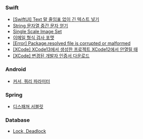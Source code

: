 ### Swift
- [[SwiftUI] Text 말 줄임표 없이 긴 텍스트 넣기](/Swift/String%20문자열%20중간%20문자%20얻기.md)
- [String 문자열 중간 문자 얻기](/Swift/String%20문자열%20중간%20문자%20얻기.md)
- [Single Scale Image Set](/Swift/single%20image%20set.md)
- [이메일 형식 검사 포맷](/Swift/이메일%20형식%20검사.md)
- [[Error] Package.resolved file is corrupted or malformed](/Swift/%5BError%5D%20Package.resolved%20file%20is%20corrupted%20or%20malformed.md)
- [[XCode] XCode13에서 생성한 프로젝트 XCode12에서 안열릴 때](/Swift/%5BXCode%5D%20XCode13에서%20생성한%20프로젝트%20XCode12에서%20안열릴%20때.md)
- [[XCode] 변경된 개발자 인증서 다운로드](/Swift/%5BXCode%5D%20변경된%20개발자%20인증서%20다운로드.md)

### Android
- [커서, 쿼리 파라미터](/Android/cursor_query_parameter.md)

### Spring
- [디스패쳐 서블릿](/Spring/dispatcher_servlet.md)

### Database
- [Lock, Deadlock](/Database/lock_deadlock.md)
